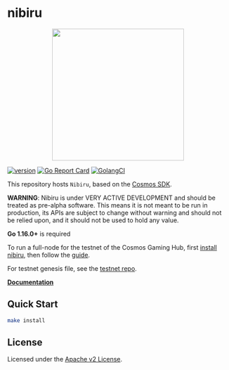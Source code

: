 # nibiru

<p align="center">
  <img src="./nibiru_logo.png" width="300">
</p>

[![version](https://img.shields.io/github/v/tag/cosmos-gaminghub/nibiru)](https://github.com/cosmos-gaminghub/nibiru/releases/latest)
[![Go Report Card](https://goreportcard.com/badge/github.com/cosmos-gaminghub/nibiru)](https://goreportcard.com/report/github.com/cosmos-gaminghub/nibiru)
[![GolangCI](https://golangci.com/badges/github.com/cosmos-gaminghub/nibiru.svg)](https://golangci.com/r/github.com/cosmos-gaminghub/nibiru)

This repository hosts `Nibiru`, based on the [Cosmos SDK](https://github.com/cosmos/cosmos-sdk).

**WARNING**: Nibiru is under VERY ACTIVE DEVELOPMENT and should be treated as pre-alpha software. This means it is not meant to be run in production, its APIs are subject to change without warning and should not be relied upon, and it should not be used to hold any value.

**Go 1.16.0+** is required

To run a full-node for the testnet of the Cosmos Gaming Hub, first [install nibiru](docs/install/install.md), then follow the [guide](docs/testnets/fullnode.md).


For testnet genesis file, see the [testnet repo](https://github.com/cosmos-gaminghub/testnets).

[**Documentation**](http://docs.cosmosgaminghub.com/)

## Quick Start

```sh
make install
```

## License
Licensed under the [Apache v2 License](LICENSE).
